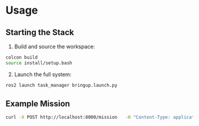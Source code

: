 # Usage

## Starting the Stack

1. Build and source the workspace:

```bash
colcon build
source install/setup.bash
```

2. Launch the full system:

```bash
ros2 launch task_manager bringup.launch.py
```

## Example Mission

```bash
curl -X POST http://localhost:8000/mission   -H "Content-Type: application/json"   -d '{"type": "lawnmower", "geometry": {...}}'
```
